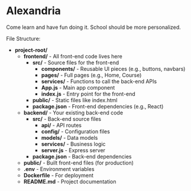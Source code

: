 # Alexandria
Come learn and have fun doing it. School should be more personalized.

File Structure:
- **project-root/**
  - **frontend/** - All front-end code lives here
    - **src/** - Source files for the front-end
      - **components/** - Reusable UI pieces (e.g., buttons, navbars)
      - **pages/** - Full pages (e.g., Home, Course)
      - **services/** - Functions to call the back-end APIs
      - **App.js** - Main app component
      - **index.js** - Entry point for the front-end
    - **public/** - Static files like index.html
    - **package.json** - Front-end dependencies (e.g., React)
  - **backend/** - Your existing back-end code
    - **src/** - Back-end source files
      - **api/** - API routes
      - **config/** - Configuration files
      - **models/** - Data models
      - **services/** - Business logic
      - **server.js** - Express server
    - **package.json** - Back-end dependencies
  - **public/** - Built front-end files (for production)
  - **.env** - Environment variables
  - **Dockerfile** - For deployment
  - **README.md** - Project documentation
